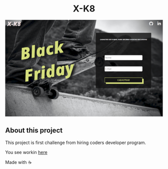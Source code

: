 
<h1 align="center">
   <strong>X-K8</strong>
</h1>

<p>
    <img alt="X-K8" src="./assets/images/banner.png">
</p>

## About this project

This project is first challenge from hiring coders developer program.

You see workin [here](https://60ef9cfe51f64d7e57b51f48--trusting-curran-6fab00.netlify.app/index.html)

 Made with ☕